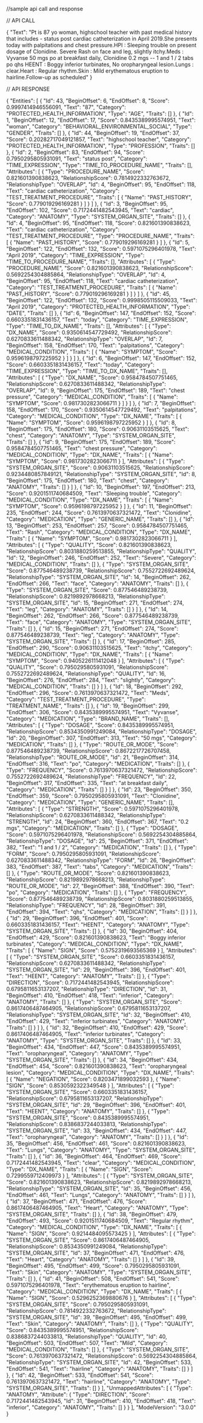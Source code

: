 //sample api call and response

// API CALL

{
    "Text": "Pt is 87 yo woman, highschool teacher with past medical history that includes   - status post cardiac catheterization in April 2019.She presents today with palpitations and chest pressure.HPI : Sleeping trouble on present dosage of Clonidine. Severe Rash  on face and leg, slightly itchy.Meds : Vyvanse 50 mgs po at breakfast daily,             Clonidine 0.2 mgs -- 1 and 1 / 2 tabs po qhs HEENT : Boggy inferior turbinates, No oropharyngeal lesion.Lungs : clear.Heart : Regular rhythm.Skin :  Mild erythematous eruption to hairline.Follow-up as scheduled"
}

// API RESPONSE

{
    "Entities": [
        {
            "Id": 43,
            "BeginOffset": 6,
            "EndOffset": 8,
            "Score": 0.9997414946556091,
            "Text": "87",
            "Category": "PROTECTED_HEALTH_INFORMATION",
            "Type": "AGE",
            "Traits": []
        },
        {
            "Id": 1,
            "BeginOffset": 12,
            "EndOffset": 17,
            "Score": 0.8435389995574951,
            "Text": "woman",
            "Category": "BEHAVIORAL_ENVIRONMENTAL_SOCIAL",
            "Type": "GENDER",
            "Traits": []
        },
        {
            "Id": 44,
            "BeginOffset": 19,
            "EndOffset": 37,
            "Score": 0.20282717049121857,
            "Text": "highschool teacher",
            "Category": "PROTECTED_HEALTH_INFORMATION",
            "Type": "PROFESSION",
            "Traits": []
        },
        {
            "Id": 2,
            "BeginOffset": 83,
            "EndOffset": 94,
            "Score": 0.7950295805931091,
            "Text": "status post",
            "Category": "TIME_EXPRESSION",
            "Type": "TIME_TO_PROCEDURE_NAME",
            "Traits": [],
            "Attributes": [
                {
                    "Type": "PROCEDURE_NAME",
                    "Score": 0.821601390838623,
                    "RelationshipScore": 0.7814922332763672,
                    "RelationshipType": "OVERLAP",
                    "Id": 4,
                    "BeginOffset": 95,
                    "EndOffset": 118,
                    "Text": "cardiac catheterization",
                    "Category": "TEST_TREATMENT_PROCEDURE",
                    "Traits": [
                        {
                            "Name": "PAST_HISTORY",
                            "Score": 0.779019296169281
                        }
                    ]
                }
            ]
        },
        {
            "Id": 3,
            "BeginOffset": 95,
            "EndOffset": 102,
            "Score": 0.7172441482543945,
            "Text": "cardiac",
            "Category": "ANATOMY",
            "Type": "SYSTEM_ORGAN_SITE",
            "Traits": []
        },
        {
            "Id": 4,
            "BeginOffset": 95,
            "EndOffset": 118,
            "Score": 0.821601390838623,
            "Text": "cardiac catheterization",
            "Category": "TEST_TREATMENT_PROCEDURE",
            "Type": "PROCEDURE_NAME",
            "Traits": [
                {
                    "Name": "PAST_HISTORY",
                    "Score": 0.779019296169281
                }
            ]
        },
        {
            "Id": 5,
            "BeginOffset": 122,
            "EndOffset": 132,
            "Score": 0.5971075296401978,
            "Text": "April 2019",
            "Category": "TIME_EXPRESSION",
            "Type": "TIME_TO_PROCEDURE_NAME",
            "Traits": [],
            "Attributes": [
                {
                    "Type": "PROCEDURE_NAME",
                    "Score": 0.821601390838623,
                    "RelationshipScore": 0.5692254304885864,
                    "RelationshipType": "OVERLAP",
                    "Id": 4,
                    "BeginOffset": 95,
                    "EndOffset": 118,
                    "Text": "cardiac catheterization",
                    "Category": "TEST_TREATMENT_PROCEDURE",
                    "Traits": [
                        {
                            "Name": "PAST_HISTORY",
                            "Score": 0.779019296169281
                        }
                    ]
                }
            ]
        },
        {
            "Id": 45,
            "BeginOffset": 122,
            "EndOffset": 132,
            "Score": 0.9998505115509033,
            "Text": "April 2019",
            "Category": "PROTECTED_HEALTH_INFORMATION",
            "Type": "DATE",
            "Traits": []
        },
        {
            "Id": 6,
            "BeginOffset": 147,
            "EndOffset": 152,
            "Score": 0.6603351831436157,
            "Text": "today",
            "Category": "TIME_EXPRESSION",
            "Type": "TIME_TO_DX_NAME",
            "Traits": [],
            "Attributes": [
                {
                    "Type": "DX_NAME",
                    "Score": 0.9350614547729492,
                    "RelationshipScore": 0.6270833611488342,
                    "RelationshipType": "OVERLAP",
                    "Id": 7,
                    "BeginOffset": 158,
                    "EndOffset": 170,
                    "Text": "palpitations",
                    "Category": "MEDICAL_CONDITION",
                    "Traits": [
                        {
                            "Name": "SYMPTOM",
                            "Score": 0.9596198797225952
                        }
                    ]
                }
            ]
        },
        {
            "Id": 6,
            "BeginOffset": 147,
            "EndOffset": 152,
            "Score": 0.6603351831436157,
            "Text": "today",
            "Category": "TIME_EXPRESSION",
            "Type": "TIME_TO_DX_NAME",
            "Traits": [],
            "Attributes": [
                {
                    "Type": "DX_NAME",
                    "Score": 0.9584784507751465,
                    "RelationshipScore": 0.6270833611488342,
                    "RelationshipType": "OVERLAP",
                    "Id": 9,
                    "BeginOffset": 175,
                    "EndOffset": 189,
                    "Text": "chest pressure",
                    "Category": "MEDICAL_CONDITION",
                    "Traits": [
                        {
                            "Name": "SYMPTOM",
                            "Score": 0.9817302823066711
                        }
                    ]
                }
            ]
        },
        {
            "Id": 7,
            "BeginOffset": 158,
            "EndOffset": 170,
            "Score": 0.9350614547729492,
            "Text": "palpitations",
            "Category": "MEDICAL_CONDITION",
            "Type": "DX_NAME",
            "Traits": [
                {
                    "Name": "SYMPTOM",
                    "Score": 0.9596198797225952
                }
            ]
        },
        {
            "Id": 8,
            "BeginOffset": 175,
            "EndOffset": 180,
            "Score": 0.90631103515625,
            "Text": "chest",
            "Category": "ANATOMY",
            "Type": "SYSTEM_ORGAN_SITE",
            "Traits": []
        },
        {
            "Id": 9,
            "BeginOffset": 175,
            "EndOffset": 189,
            "Score": 0.9584784507751465,
            "Text": "chest pressure",
            "Category": "MEDICAL_CONDITION",
            "Type": "DX_NAME",
            "Traits": [
                {
                    "Name": "SYMPTOM",
                    "Score": 0.9817302823066711
                }
            ],
            "Attributes": [
                {
                    "Type": "SYSTEM_ORGAN_SITE",
                    "Score": 0.90631103515625,
                    "RelationshipScore": 0.9234480857849121,
                    "RelationshipType": "SYSTEM_ORGAN_SITE",
                    "Id": 8,
                    "BeginOffset": 175,
                    "EndOffset": 180,
                    "Text": "chest",
                    "Category": "ANATOMY",
                    "Traits": []
                }
            ]
        },
        {
            "Id": 10,
            "BeginOffset": 197,
            "EndOffset": 213,
            "Score": 0.9201511740684509,
            "Text": "Sleeping trouble",
            "Category": "MEDICAL_CONDITION",
            "Type": "DX_NAME",
            "Traits": [
                {
                    "Name": "SYMPTOM",
                    "Score": 0.9596198797225952
                }
            ]
        },
        {
            "Id": 11,
            "BeginOffset": 235,
            "EndOffset": 244,
            "Score": 0.7613970637321472,
            "Text": "Clonidine",
            "Category": "MEDICATION",
            "Type": "GENERIC_NAME",
            "Traits": []
        },
        {
            "Id": 13,
            "BeginOffset": 253,
            "EndOffset": 257,
            "Score": 0.9584784507751465,
            "Text": "Rash",
            "Category": "MEDICAL_CONDITION",
            "Type": "DX_NAME",
            "Traits": [
                {
                    "Name": "SYMPTOM",
                    "Score": 0.9817302823066711
                }
            ],
            "Attributes": [
                {
                    "Type": "QUALITY",
                    "Score": 0.821601390838623,
                    "RelationshipScore": 0.8031880259513855,
                    "RelationshipType": "QUALITY",
                    "Id": 12,
                    "BeginOffset": 246,
                    "EndOffset": 252,
                    "Text": "Severe",
                    "Category": "MEDICAL_CONDITION",
                    "Traits": []
                },
                {
                    "Type": "SYSTEM_ORGAN_SITE",
                    "Score": 0.877546489238739,
                    "RelationshipScore": 0.7552722692489624,
                    "RelationshipType": "SYSTEM_ORGAN_SITE",
                    "Id": 14,
                    "BeginOffset": 262,
                    "EndOffset": 266,
                    "Text": "face",
                    "Category": "ANATOMY",
                    "Traits": []
                },
                {
                    "Type": "SYSTEM_ORGAN_SITE",
                    "Score": 0.877546489238739,
                    "RelationshipScore": 0.8219892978668213,
                    "RelationshipType": "SYSTEM_ORGAN_SITE",
                    "Id": 15,
                    "BeginOffset": 271,
                    "EndOffset": 274,
                    "Text": "leg",
                    "Category": "ANATOMY",
                    "Traits": []
                }
            ]
        },
        {
            "Id": 14,
            "BeginOffset": 262,
            "EndOffset": 266,
            "Score": 0.877546489238739,
            "Text": "face",
            "Category": "ANATOMY",
            "Type": "SYSTEM_ORGAN_SITE",
            "Traits": []
        },
        {
            "Id": 15,
            "BeginOffset": 271,
            "EndOffset": 274,
            "Score": 0.877546489238739,
            "Text": "leg",
            "Category": "ANATOMY",
            "Type": "SYSTEM_ORGAN_SITE",
            "Traits": []
        },
        {
            "Id": 17,
            "BeginOffset": 285,
            "EndOffset": 290,
            "Score": 0.90631103515625,
            "Text": "itchy",
            "Category": "MEDICAL_CONDITION",
            "Type": "DX_NAME",
            "Traits": [
                {
                    "Name": "SYMPTOM",
                    "Score": 0.9405226111412048
                }
            ],
            "Attributes": [
                {
                    "Type": "QUALITY",
                    "Score": 0.7950295805931091,
                    "RelationshipScore": 0.7552722692489624,
                    "RelationshipType": "QUALITY",
                    "Id": 16,
                    "BeginOffset": 276,
                    "EndOffset": 284,
                    "Text": "slightly",
                    "Category": "MEDICAL_CONDITION",
                    "Traits": []
                }
            ]
        },
        {
            "Id": 18,
            "BeginOffset": 292,
            "EndOffset": 296,
            "Score": 0.7613970637321472,
            "Text": "Meds",
            "Category": "TEST_TREATMENT_PROCEDURE",
            "Type": "TREATMENT_NAME",
            "Traits": []
        },
        {
            "Id": 19,
            "BeginOffset": 299,
            "EndOffset": 306,
            "Score": 0.8435389995574951,
            "Text": "Vyvanse",
            "Category": "MEDICATION",
            "Type": "BRAND_NAME",
            "Traits": [],
            "Attributes": [
                {
                    "Type": "DOSAGE",
                    "Score": 0.8435389995574951,
                    "RelationshipScore": 0.8534350991249084,
                    "RelationshipType": "DOSAGE",
                    "Id": 20,
                    "BeginOffset": 307,
                    "EndOffset": 313,
                    "Text": "50 mgs",
                    "Category": "MEDICATION",
                    "Traits": []
                },
                {
                    "Type": "ROUTE_OR_MODE",
                    "Score": 0.877546489238739,
                    "RelationshipScore": 0.8672217726707458,
                    "RelationshipType": "ROUTE_OR_MODE",
                    "Id": 21,
                    "BeginOffset": 314,
                    "EndOffset": 316,
                    "Text": "po",
                    "Category": "MEDICATION",
                    "Traits": []
                },
                {
                    "Type": "FREQUENCY",
                    "Score": 0.7613970637321472,
                    "RelationshipScore": 0.7552722692489624,
                    "RelationshipType": "FREQUENCY",
                    "Id": 22,
                    "BeginOffset": 317,
                    "EndOffset": 335,
                    "Text": "at breakfast daily",
                    "Category": "MEDICATION",
                    "Traits": []
                }
            ]
        },
        {
            "Id": 23,
            "BeginOffset": 350,
            "EndOffset": 359,
            "Score": 0.7950295805931091,
            "Text": "Clonidine",
            "Category": "MEDICATION",
            "Type": "GENERIC_NAME",
            "Traits": [],
            "Attributes": [
                {
                    "Type": "STRENGTH",
                    "Score": 0.5971075296401978,
                    "RelationshipScore": 0.6270833611488342,
                    "RelationshipType": "STRENGTH",
                    "Id": 24,
                    "BeginOffset": 360,
                    "EndOffset": 367,
                    "Text": "0.2 mgs",
                    "Category": "MEDICATION",
                    "Traits": []
                },
                {
                    "Type": "DOSAGE",
                    "Score": 0.5971075296401978,
                    "RelationshipScore": 0.5692254304885864,
                    "RelationshipType": "DOSAGE",
                    "Id": 25,
                    "BeginOffset": 371,
                    "EndOffset": 382,
                    "Text": "1 and 1 / 2",
                    "Category": "MEDICATION",
                    "Traits": []
                },
                {
                    "Type": "FORM",
                    "Score": 0.7950295805931091,
                    "RelationshipScore": 0.6270833611488342,
                    "RelationshipType": "FORM",
                    "Id": 26,
                    "BeginOffset": 383,
                    "EndOffset": 387,
                    "Text": "tabs",
                    "Category": "MEDICATION",
                    "Traits": []
                },
                {
                    "Type": "ROUTE_OR_MODE",
                    "Score": 0.821601390838623,
                    "RelationshipScore": 0.8219892978668213,
                    "RelationshipType": "ROUTE_OR_MODE",
                    "Id": 27,
                    "BeginOffset": 388,
                    "EndOffset": 390,
                    "Text": "po",
                    "Category": "MEDICATION",
                    "Traits": []
                },
                {
                    "Type": "FREQUENCY",
                    "Score": 0.877546489238739,
                    "RelationshipScore": 0.8031880259513855,
                    "RelationshipType": "FREQUENCY",
                    "Id": 28,
                    "BeginOffset": 391,
                    "EndOffset": 394,
                    "Text": "qhs",
                    "Category": "MEDICATION",
                    "Traits": []
                }
            ]
        },
        {
            "Id": 29,
            "BeginOffset": 396,
            "EndOffset": 401,
            "Score": 0.6603351831436157,
            "Text": "HEENT",
            "Category": "ANATOMY",
            "Type": "SYSTEM_ORGAN_SITE",
            "Traits": []
        },
        {
            "Id": 30,
            "BeginOffset": 404,
            "EndOffset": 429,
            "Score": 0.821601390838623,
            "Text": "Boggy inferior turbinates",
            "Category": "MEDICAL_CONDITION",
            "Type": "DX_NAME",
            "Traits": [
                {
                    "Name": "SIGN",
                    "Score": 0.5752319693565369
                }
            ],
            "Attributes": [
                {
                    "Type": "SYSTEM_ORGAN_SITE",
                    "Score": 0.6603351831436157,
                    "RelationshipScore": 0.6270833611488342,
                    "RelationshipType": "SYSTEM_ORGAN_SITE",
                    "Id": 29,
                    "BeginOffset": 396,
                    "EndOffset": 401,
                    "Text": "HEENT",
                    "Category": "ANATOMY",
                    "Traits": []
                },
                {
                    "Type": "DIRECTION",
                    "Score": 0.7172441482543945,
                    "RelationshipScore": 0.6795811653137207,
                    "RelationshipType": "DIRECTION",
                    "Id": 31,
                    "BeginOffset": 410,
                    "EndOffset": 418,
                    "Text": "inferior",
                    "Category": "ANATOMY",
                    "Traits": []
                },
                {
                    "Type": "SYSTEM_ORGAN_SITE",
                    "Score": 0.8617406487464905,
                    "RelationshipScore": 0.6795811653137207,
                    "RelationshipType": "SYSTEM_ORGAN_SITE",
                    "Id": 32,
                    "BeginOffset": 410,
                    "EndOffset": 429,
                    "Text": "inferior turbinates",
                    "Category": "ANATOMY",
                    "Traits": []
                }
            ]
        },
        {
            "Id": 32,
            "BeginOffset": 410,
            "EndOffset": 429,
            "Score": 0.8617406487464905,
            "Text": "inferior turbinates",
            "Category": "ANATOMY",
            "Type": "SYSTEM_ORGAN_SITE",
            "Traits": []
        },
        {
            "Id": 33,
            "BeginOffset": 434,
            "EndOffset": 447,
            "Score": 0.8435389995574951,
            "Text": "oropharyngeal",
            "Category": "ANATOMY",
            "Type": "SYSTEM_ORGAN_SITE",
            "Traits": []
        },
        {
            "Id": 34,
            "BeginOffset": 434,
            "EndOffset": 454,
            "Score": 0.821601390838623,
            "Text": "oropharyngeal lesion",
            "Category": "MEDICAL_CONDITION",
            "Type": "DX_NAME",
            "Traits": [
                {
                    "Name": "NEGATION",
                    "Score": 0.8203471899032593
                },
                {
                    "Name": "SIGN",
                    "Score": 0.8530592322349548
                }
            ],
            "Attributes": [
                {
                    "Type": "SYSTEM_ORGAN_SITE",
                    "Score": 0.6603351831436157,
                    "RelationshipScore": 0.6795811653137207,
                    "RelationshipType": "SYSTEM_ORGAN_SITE",
                    "Id": 29,
                    "BeginOffset": 396,
                    "EndOffset": 401,
                    "Text": "HEENT",
                    "Category": "ANATOMY",
                    "Traits": []
                },
                {
                    "Type": "SYSTEM_ORGAN_SITE",
                    "Score": 0.8435389995574951,
                    "RelationshipScore": 0.8386837244033813,
                    "RelationshipType": "SYSTEM_ORGAN_SITE",
                    "Id": 33,
                    "BeginOffset": 434,
                    "EndOffset": 447,
                    "Text": "oropharyngeal",
                    "Category": "ANATOMY",
                    "Traits": []
                }
            ]
        },
        {
            "Id": 35,
            "BeginOffset": 456,
            "EndOffset": 461,
            "Score": 0.821601390838623,
            "Text": "Lungs",
            "Category": "ANATOMY",
            "Type": "SYSTEM_ORGAN_SITE",
            "Traits": []
        },
        {
            "Id": 36,
            "BeginOffset": 464,
            "EndOffset": 469,
            "Score": 0.7172441482543945,
            "Text": "clear",
            "Category": "MEDICAL_CONDITION",
            "Type": "DX_NAME",
            "Traits": [
                {
                    "Name": "SIGN",
                    "Score": 0.7299559712409973
                }
            ],
            "Attributes": [
                {
                    "Type": "SYSTEM_ORGAN_SITE",
                    "Score": 0.821601390838623,
                    "RelationshipScore": 0.8219892978668213,
                    "RelationshipType": "SYSTEM_ORGAN_SITE",
                    "Id": 35,
                    "BeginOffset": 456,
                    "EndOffset": 461,
                    "Text": "Lungs",
                    "Category": "ANATOMY",
                    "Traits": []
                }
            ]
        },
        {
            "Id": 37,
            "BeginOffset": 471,
            "EndOffset": 476,
            "Score": 0.8617406487464905,
            "Text": "Heart",
            "Category": "ANATOMY",
            "Type": "SYSTEM_ORGAN_SITE",
            "Traits": []
        },
        {
            "Id": 38,
            "BeginOffset": 479,
            "EndOffset": 493,
            "Score": 0.9201511740684509,
            "Text": "Regular rhythm",
            "Category": "MEDICAL_CONDITION",
            "Type": "DX_NAME",
            "Traits": [
                {
                    "Name": "SIGN",
                    "Score": 0.9214484095573425
                }
            ],
            "Attributes": [
                {
                    "Type": "SYSTEM_ORGAN_SITE",
                    "Score": 0.8617406487464905,
                    "RelationshipScore": 0.8534350991249084,
                    "RelationshipType": "SYSTEM_ORGAN_SITE",
                    "Id": 37,
                    "BeginOffset": 471,
                    "EndOffset": 476,
                    "Text": "Heart",
                    "Category": "ANATOMY",
                    "Traits": []
                }
            ]
        },
        {
            "Id": 39,
            "BeginOffset": 495,
            "EndOffset": 499,
            "Score": 0.7950295805931091,
            "Text": "Skin",
            "Category": "ANATOMY",
            "Type": "SYSTEM_ORGAN_SITE",
            "Traits": []
        },
        {
            "Id": 41,
            "BeginOffset": 508,
            "EndOffset": 541,
            "Score": 0.5971075296401978,
            "Text": "erythematous eruption to hairline",
            "Category": "MEDICAL_CONDITION",
            "Type": "DX_NAME",
            "Traits": [
                {
                    "Name": "SIGN",
                    "Score": 0.5296252369880676
                }
            ],
            "Attributes": [
                {
                    "Type": "SYSTEM_ORGAN_SITE",
                    "Score": 0.7950295805931091,
                    "RelationshipScore": 0.7814922332763672,
                    "RelationshipType": "SYSTEM_ORGAN_SITE",
                    "Id": 39,
                    "BeginOffset": 495,
                    "EndOffset": 499,
                    "Text": "Skin",
                    "Category": "ANATOMY",
                    "Traits": []
                },
                {
                    "Type": "QUALITY",
                    "Score": 0.8435389995574951,
                    "RelationshipScore": 0.8386837244033813,
                    "RelationshipType": "QUALITY",
                    "Id": 40,
                    "BeginOffset": 503,
                    "EndOffset": 507,
                    "Text": "Mild",
                    "Category": "MEDICAL_CONDITION",
                    "Traits": []
                },
                {
                    "Type": "SYSTEM_ORGAN_SITE",
                    "Score": 0.7613970637321472,
                    "RelationshipScore": 0.5692254304885864,
                    "RelationshipType": "SYSTEM_ORGAN_SITE",
                    "Id": 42,
                    "BeginOffset": 533,
                    "EndOffset": 541,
                    "Text": "hairline",
                    "Category": "ANATOMY",
                    "Traits": []
                }
            ]
        },
        {
            "Id": 42,
            "BeginOffset": 533,
            "EndOffset": 541,
            "Score": 0.7613970637321472,
            "Text": "hairline",
            "Category": "ANATOMY",
            "Type": "SYSTEM_ORGAN_SITE",
            "Traits": []
        }
    ],
    "UnmappedAttributes": [
        {
            "Type": "ANATOMY",
            "Attribute": {
                "Type": "DIRECTION",
                "Score": 0.7172441482543945,
                "Id": 31,
                "BeginOffset": 410,
                "EndOffset": 418,
                "Text": "inferior",
                "Category": "ANATOMY",
                "Traits": []
            }
        }
    ],
    "ModelVersion": "3.0.0"
}